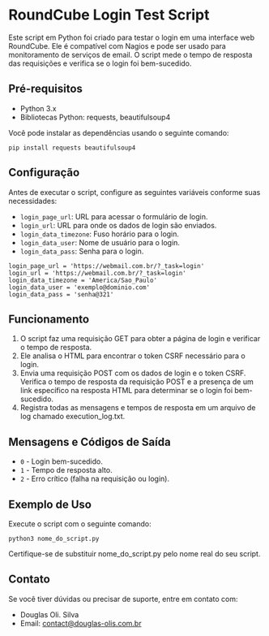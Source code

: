 # RoundCube Login Test Script

Este script em Python foi criado para testar o login em uma interface web RoundCube. Ele é compatível com Nagios e pode ser usado para monitoramento de serviços de email. O script mede o tempo de resposta das requisições e verifica se o login foi bem-sucedido.

## Pré-requisitos
- Python 3.x
- Bibliotecas Python: requests, beautifulsoup4

Você pode instalar as dependências usando o seguinte comando:

```
pip install requests beautifulsoup4
```

## Configuração
Antes de executar o script, configure as seguintes variáveis conforme suas necessidades:

- `login_page_url`: URL para acessar o formulário de login.
- `login_url`: URL para onde os dados de login são enviados.
- `login_data_timezone`: Fuso horário para o login.
- `login_data_user`: Nome de usuário para o login.
- `login_data_pass`: Senha para o login.

```
login_page_url = 'https://webmail.com.br/?_task=login'
login_url = 'https://webmail.com.br/?_task=login'
login_data_timezone = 'America/Sao_Paulo'
login_data_user = 'exemplo@dominio.com'
login_data_pass = 'senha@321'
```
## Funcionamento
1. O script faz uma requisição GET para obter a página de login e verificar o tempo de resposta.
2. Ele analisa o HTML para encontrar o token CSRF necessário para o login.
3. Envia uma requisição POST com os dados de login e o token CSRF.
Verifica o tempo de resposta da requisição POST e a presença de um link específico na resposta HTML para determinar se o login foi bem-sucedido.
4. Registra todas as mensagens e tempos de resposta em um arquivo de log chamado execution_log.txt.

## Mensagens e Códigos de Saída
- `0` - Login bem-sucedido.
- `1` - Tempo de resposta alto.
- `2` - Erro crítico (falha na requisição ou login).

## Exemplo de Uso
Execute o script com o seguinte comando:

```
python3 nome_do_script.py
```

Certifique-se de substituir nome_do_script.py pelo nome real do seu script.

## Contato
Se você tiver dúvidas ou precisar de suporte, entre em contato com:

- Douglas Oli. Silva
- Email: contact@douglas-olis.com.br
